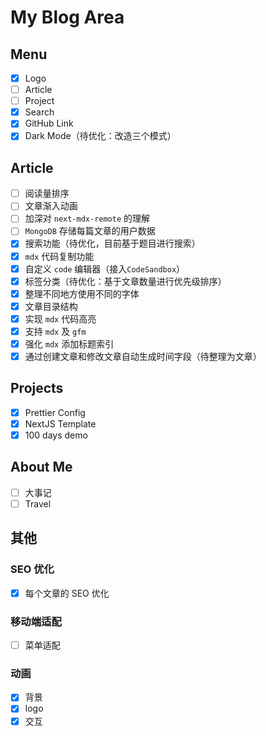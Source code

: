 # My Blog Area

## Menu

- [x] Logo
- [ ] Article
- [ ] Project
- [x] Search
- [x] GitHub Link
- [x] Dark Mode（待优化：改造三个模式）

## Article

- [ ] 阅读量排序
- [ ] 文章渐入动画
- [ ] 加深对 `next-mdx-remote` 的理解
- [ ] `MongoDB` 存储每篇文章的用户数据
- [x] 搜索功能（待优化，目前基于题目进行搜索）
- [x] `mdx` 代码复制功能
- [x] 自定义 `code` 编辑器（接入`CodeSandbox`）
- [x] 标签分类（待优化：基于文章数量进行优先级排序）
- [x] 整理不同地方使用不同的字体
- [x] 文章目录结构
- [x] 实现 `mdx` 代码高亮
- [x] 支持 `mdx` 及 `gfm`
- [x] 强化 `mdx` 添加标题索引
- [x] 通过创建文章和修改文章自动生成时间字段（待整理为文章）

## Projects

- [x] Prettier Config
- [x] NextJS Template
- [x] 100 days demo

## About Me

- [ ] 大事记
- [ ] Travel

## 其他

### SEO 优化

- [x] 每个文章的 SEO 优化

### 移动端适配

- [ ] 菜单适配

### 动画

- [x] 背景
- [x] logo
- [x] 交互

